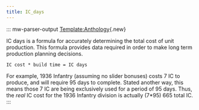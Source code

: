 ```yaml
---
title: IC_days
---
```


::: mw-parser-output
[Template:Anthology](/wiki/index.php?title=Template:Anthology&action=edit&redlink=1 "Template:Anthology (page does not exist)"){.new}

IC days is a formula for accurately determining the total cost of unit
production. This formula provides data required in order to make long
term production planning decisions.

    IC cost * build time = IC days

For example, 1936 Infantry (assuming no slider bonuses) costs 7 IC to
produce, and will require 95 days to complete. Stated another way, this
means those 7 IC are being exclusively used for a period of 95 days.
Thus, the _real_ IC cost for the 1936 Infantry division is actually
(7\*95) 665 total IC.
:::
